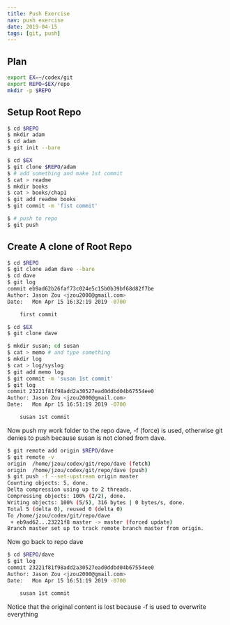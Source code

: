 ```yaml
---
title: Push Exercise
nav: push exercise
date: 2019-04-15
tags: [git, push]
---
```


## Plan

```bash
export EX=~/codex/git
export REPO=$EX/repo
mkdir -p $REPO
```




## Setup Root Repo

```bash
$ cd $REPO
$ mkdir adam
$ cd adam
$ git init --bare

$ cd $EX
$ git clone $REPO/adam
$ # add something and make 1st commit
$ cat > readme
$ mkdir books
$ cat > books/chap1
$ git add readme books
$ git commit -m 'fist commit'

$ # push to repo
$ git push
```


## Create A clone of Root Repo

```bash
$ cd $REPO
$ git clone adam dave --bare
$ cd dave
$ git log
commit eb9ad62b26faf73c024e5c15b0b39bf68d82f7be
Author: Jason Zou <jzou2000@gmail.com>
Date:   Mon Apr 15 16:32:19 2019 -0700

    first commit

$ cd $EX
$ git clone dave

$ mkdir susan; cd susan
$ cat > memo # and type something
$ mkdir log
$ cat > log/syslog
$ git add memo log
$ git commit -m 'susan 1st commit'
$ git log
commit 23221f81f98add2a30527ead0ddbd04b67554ee0
Author: Jason Zou <jzou2000@gmail.com>
Date:   Mon Apr 15 16:51:19 2019 -0700

    susan 1st commit


```

Now push my work folder to the repo dave, -f (force) is used,
otherwise git denies to push because susan is not cloned from dave.

```bash
$ git remote add origin $REPO/dave
$ git remote -v
origin	/home/jzou/codex/git/repo/dave (fetch)
origin	/home/jzou/codex/git/repo/dave (push)
$ git push -f --set-upstream origin master
Counting objects: 5, done.
Delta compression using up to 2 threads.
Compressing objects: 100% (2/2), done.
Writing objects: 100% (5/5), 316 bytes | 0 bytes/s, done.
Total 5 (delta 0), reused 0 (delta 0)
To /home/jzou/codex/git/repo/dave
 + eb9ad62...23221f8 master -> master (forced update)
Branch master set up to track remote branch master from origin.

```

Now go back to repo dave

```bash
$ cd $REPO/dave
$ git log
commit 23221f81f98add2a30527ead0ddbd04b67554ee0
Author: Jason Zou <jzou2000@gmail.com>
Date:   Mon Apr 15 16:51:19 2019 -0700

    susan 1st commit
```
Notice that the original content is lost because -f is used to overwrite everything


